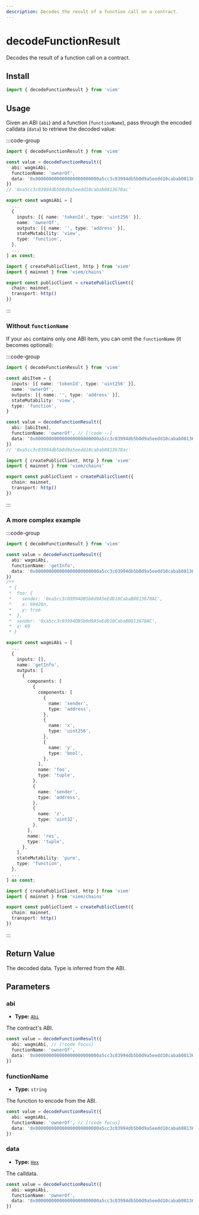 ```yaml
---
description: Decodes the result of a function call on a contract.
---
```


# decodeFunctionResult

Decodes the result of a function call on a contract.

## Install

```ts
import { decodeFunctionResult } from 'viem'
```

## Usage

Given an ABI (`abi`) and a function (`functionName`), pass through the encoded calldata (`data`) to retrieve the decoded value:

:::code-group

```ts [example.ts]
import { decodeFunctionResult } from 'viem'

const value = decodeFunctionResult({
  abi: wagmiAbi,
  functionName: 'ownerOf',
  data: '0x000000000000000000000000a5cc3c03994db5b0d9a5eedd10cabab0813678ac'
})
// '0xa5cc3c03994db5b0d9a5eedd10cabab0813678ac'
```

```ts [abi.ts]
export const wagmiAbi = [
  ...
  {
    inputs: [{ name: 'tokenId', type: 'uint256' }],
    name: 'ownerOf',
    outputs: [{ name: '', type: 'address' }],
    stateMutability: 'view',
    type: 'function',
  },
  ...
] as const;
```

```ts [client.ts]
import { createPublicClient, http } from 'viem'
import { mainnet } from 'viem/chains'

export const publicClient = createPublicClient({
  chain: mainnet,
  transport: http()
})
```

:::

### Without `functionName`

If your `abi` contains only one ABI item, you can omit the `functionName` (it becomes optional):

:::code-group

```ts [example.ts]
import { decodeFunctionResult } from 'viem'

const abiItem = {
  inputs: [{ name: 'tokenId', type: 'uint256' }],
  name: 'ownerOf',
  outputs: [{ name: '', type: 'address' }],
  stateMutability: 'view',
  type: 'function',
}

const value = decodeFunctionResult({
  abi: [abiItem],
  functionName: 'ownerOf', // [!code --]
  data: '0x000000000000000000000000a5cc3c03994db5b0d9a5eedd10cabab0813678ac'
})
// '0xa5cc3c03994db5b0d9a5eedd10cabab0813678ac'
```

```ts [client.ts]
import { createPublicClient, http } from 'viem'
import { mainnet } from 'viem/chains'

export const publicClient = createPublicClient({
  chain: mainnet,
  transport: http()
})
```

:::


### A more complex example

:::code-group

```ts [example.ts]
import { decodeFunctionResult } from 'viem'

const value = decodeFunctionResult({
  abi: wagmiAbi,
  functionName: 'getInfo',
  data: '0x000000000000000000000000a5cc3c03994db5b0d9a5eedd10cabab0813678ac0000000000000000000000000000000000000000000000000000000000010f2c0000000000000000000000000000000000000000000000000000000000000001000000000000000000000000a5cc3c03994db5b0d9a5eedd10cabab0813678ac0000000000000000000000000000000000000000000000000000000000000045'
})
/**
 * {
 *  foo: {
 *    sender: '0xa5cc3c03994DB5b0d9A5eEdD10CabaB0813678AC',
 *    x: 69420n,
 *    y: true
 *  },
 *  sender: '0xa5cc3c03994DB5b0d9A5eEdD10CabaB0813678AC',
 *  z: 69
 * }
```

```ts [abi.ts]
export const wagmiAbi = [
  ...
  {
    inputs: [],
    name: 'getInfo',
    outputs: [
      {
        components: [
          {
            components: [
              {
                name: 'sender',
                type: 'address',
              },
              {
                name: 'x',
                type: 'uint256',
              },
              {
                name: 'y',
                type: 'bool',
              },
            ],
            name: 'foo',
            type: 'tuple',
          },
          {
            name: 'sender',
            type: 'address',
          },
          {
            name: 'z',
            type: 'uint32',
          },
        ],
        name: 'res',
        type: 'tuple',
      },
    ],
    stateMutability: 'pure',
    type: 'function',
  },
  ...
] as const;
```

```ts [client.ts]
import { createPublicClient, http } from 'viem'
import { mainnet } from 'viem/chains'

export const publicClient = createPublicClient({
  chain: mainnet,
  transport: http()
})
```

:::

## Return Value

The decoded data. Type is inferred from the ABI.

## Parameters

### abi

- **Type:** [`Abi`](/docs/glossary/types#abi)

The contract's ABI.

```ts
const value = decodeFunctionResult({
  abi: wagmiAbi, // [!code focus]
  functionName: 'ownerOf',
  data: '0x000000000000000000000000a5cc3c03994db5b0d9a5eedd10cabab0813678ac'
})
```

### functionName

- **Type:** `string`

The function to encode from the ABI.

```ts
const value = decodeFunctionResult({
  abi: wagmiAbi,
  functionName: 'ownerOf', // [!code focus]
  data: '0x000000000000000000000000a5cc3c03994db5b0d9a5eedd10cabab0813678ac'
})
```

### data

- **Type:** [`Hex`](/docs/glossary/types#hex)

The calldata.

```ts
const value = decodeFunctionResult({
  abi: wagmiAbi,
  functionName: 'ownerOf',
  data: '0x000000000000000000000000a5cc3c03994db5b0d9a5eedd10cabab0813678ac' // [!code focus]
})
```

